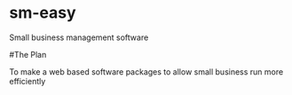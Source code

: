 # sm-easy
Small business management software

#The Plan

To make a web based software packages to allow small business run more efficiently
